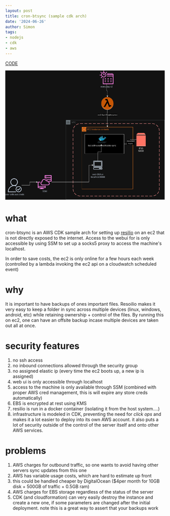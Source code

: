 ```yaml
---
layout: post
title: cron-btsync (sample cdk arch)
date: '2024-06-26'
author: Simon
tags:
- nodejs
- cdk
- aws
---
```


[CODE](https://github.com/BASED-EDGE/cron-btsync)

![arch](/assets/cron-sync-arch.drawio.png)

# what
cron-btsync is an AWS CDK sample arch for setting up [resilio](https://www.resilio.com/) on an ec2 that is not directly exposed to the internet. Access to the webui for is only accessible by using SSM to set up a socks5 proxy to access the machine's localhost.

In order to save costs, the ec2 is only online for a few hours each week (controlled by a lambda invoking the ec2 api on a cloudwatch scheduled event)

# why

It is important to have backups of ones important files. Resoilio makes it very easy to keep a folder in sync across multiple devices (linux, windows, android, etc) while retaining ownership + control of the files. 
By running this on ec2, one can have an offsite backup incase multiple devices are taken out all at once.

# security features
1. no ssh access
2. no inbound connections allowed through the security group
3. no assigned elastic ip (every time the ec2 boots up, a new ip is assigned)
4. web ui is only accessible through localhost
5. access to the machine is only available through SSM (combined with proper AWS cred management, this is will expire any store creds automatically)
6. EBS is encrypted at rest using KMS
7. resilio is run in a docker container (isolating it from the host system....)
8. infrastructure is modeled in CDK, preventing the need for *click ops* and makes it a lot easier to deploy into its own AWS account. it also puts a lot of security outside of the control of the server itself and onto other AWS services.

# problems
1. AWS charges for outbound traffic, so one wants to avoid having other servers sync updates from this one
2. AWS has variable usage costs, which are hard to estimate up front
3. this could be handled cheaper by DigitalOcean ($4per month for 10GB disk + 500GB of traffic + 0.5GB ram)
4. AWS charges for EBS storage regardless of the status of the server
5. CDK (and cloudformation) can very easily destroy the instance and create a new one, if some parameters are changed after the initial  deployment. note this is a great way to assert that your backups work

